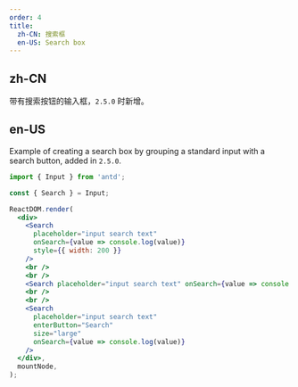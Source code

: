```yaml
---
order: 4
title:
  zh-CN: 搜索框
  en-US: Search box
---
```


## zh-CN

带有搜索按钮的输入框，`2.5.0` 时新增。

## en-US

Example of creating a search box by grouping a standard input with a search button, added in `2.5.0`.

```jsx
import { Input } from 'antd';

const { Search } = Input;

ReactDOM.render(
  <div>
    <Search
      placeholder="input search text"
      onSearch={value => console.log(value)}
      style={{ width: 200 }}
    />
    <br />
    <br />
    <Search placeholder="input search text" onSearch={value => console.log(value)} enterButton />
    <br />
    <br />
    <Search
      placeholder="input search text"
      enterButton="Search"
      size="large"
      onSearch={value => console.log(value)}
    />
  </div>,
  mountNode,
);
```
